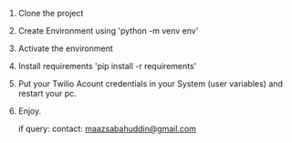 1) Clone the project
2) Create Environment using 'python -m venv env'
3) Activate the environment
4) Install requirements 'pip install -r requirements'
5) Put your Twilio Acount credentials in your System (user variables) and restart your pc.
6) Enjoy.
   
   if query: contact: maazsabahuddin@gmail.com